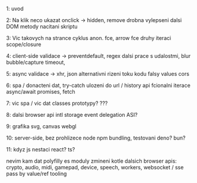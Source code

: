 1: uvod

2: Na klik neco ukazat	onclick -> hidden, remove
	drobna vylepseni
	dalsi DOM metody
	nacitani skriptu

3: Vic takovych na strance	cyklus
	anon. fce, arrow fce
	druhy iteraci
	scope/closure

4: client-side validace -> preventdefault, regex
	dalsi prace s udalostmi, blur
	bubble/capture
	timeout,

5: async validace -> xhr, json
	alternativni rizeni toku kodu
	falsy values
	cors

6: spa / donacteni dat, try-catch
	ulozeni do url / history api
	fcionalni iterace
	async/await	promises, fetch

7: vic spa / vic dat
	classes
	prototypy?	???

8: dalsi browser api	intl	storage 	event delegation	ASI?

9: grafika			svg, canvas	webgl

10: server-side, bez prohlizece	node	npm	bundling, testovani	deno? bun?

11: kdyz js nestaci			react?	ts?



nevim kam dat
	polyfilly
	es moduly
	zmineni kotle dalsich browser apis: crypto, audio, midi, gamepad, device, speech, workers, websocket / sse
	pass by value/ref
	tooling

